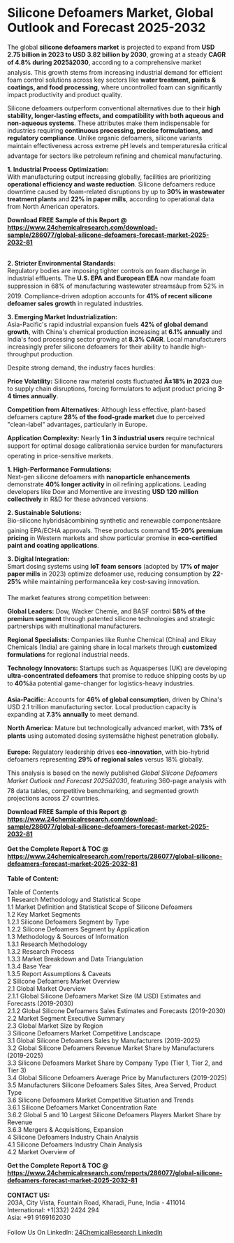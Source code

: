 <h1>Silicone Defoamers Market, Global Outlook and Forecast 2025-2032</h1><p>The global <strong>silicone defoamers market</strong> is projected to expand from <strong>USD 2.75 billion in 2023 to USD 3.82 billion by 2030</strong>, growing at a steady <strong>CAGR of 4.8% during 2025â2030</strong>, according to a comprehensive market analysis. This growth stems from increasing industrial demand for efficient foam control solutions across key sectors like <strong>water treatment, paints &amp; coatings, and food processing</strong>, where uncontrolled foam can significantly impact productivity and product quality.</p><p>Silicone defoamers outperform conventional alternatives due to their <strong>high stability, longer-lasting effects, and compatibility with both aqueous and non-aqueous systems</strong>. These attributes make them indispensable for industries requiring <strong>continuous processing, precise formulations, and regulatory compliance</strong>. Unlike organic defoamers, silicone variants maintain effectiveness across extreme pH levels and temperaturesâa critical advantage for sectors like petroleum refining and chemical manufacturing.</p><p><strong>1. Industrial Process Optimization:</strong><br>
With manufacturing output increasing globally, facilities are prioritizing <strong>operational efficiency and waste reduction</strong>. Silicone defoamers reduce downtime caused by foam-related disruptions by up to <strong>30% in wastewater treatment plants</strong> and <strong>22% in paper mills</strong>, according to operational data from North American operators.</p><div><b>Download FREE Sample of this Report @ 
            <a href="https://www.24chemicalresearch.com/download-sample/286077/global-silicone-defoamers-forecast-market-2025-2032-81">
            https://www.24chemicalresearch.com/download-sample/286077/global-silicone-defoamers-forecast-market-2025-2032-81</a></b></div><br><p><strong>2. Stricter Environmental Standards:</strong><br>
Regulatory bodies are imposing tighter controls on foam discharge in industrial effluents. The <strong>U.S. EPA and European EEA</strong> now mandate foam suppression in 68% of manufacturing wastewater streamsâup from 52% in 2019. Compliance-driven adoption accounts for <strong>41% of recent silicone defoamer sales growth</strong> in regulated industries.</p><p><strong>3. Emerging Market Industrialization:</strong><br>
Asia-Pacific's rapid industrial expansion fuels <strong>42% of global demand growth</strong>, with China's chemical production increasing at <strong>6.1% annually</strong> and India's food processing sector growing at <strong>8.3% CAGR</strong>. Local manufacturers increasingly prefer silicone defoamers for their ability to handle high-throughput production.</p><p>Despite strong demand, the industry faces hurdles:</p><p><strong>Price Volatility:</strong> Silicone raw material costs fluctuated <strong>Â±18% in 2023</strong> due to supply chain disruptions, forcing formulators to adjust product pricing <strong>3-4 times annually</strong>.</p><p><strong>Competition from Alternatives:</strong> Although less effective, plant-based defoamers capture <strong>28% of the food-grade market</strong> due to perceived "clean-label" advantages, particularly in Europe.</p><p><strong>Application Complexity:</strong> Nearly <strong>1 in 3 industrial users</strong> require technical support for optimal dosage calibrationâa service burden for manufacturers operating in price-sensitive markets.</p><p><strong>1. High-Performance Formulations:</strong><br>
Next-gen silicone defoamers with <strong>nanoparticle enhancements</strong> demonstrate <strong>40% longer activity</strong> in oil refining applications. Leading developers like Dow and Momentive are investing <strong>USD 120 million collectively</strong> in R&amp;D for these advanced versions.</p><p><strong>2. Sustainable Solutions:</strong><br>
Bio-silicone hybridsâcombining synthetic and renewable componentsâare gaining EPA/ECHA approvals. These products command <strong>15-20% premium pricing</strong> in Western markets and show particular promise in <strong>eco-certified paint and coating applications</strong>.</p><p><strong>3. Digital Integration:</strong><br>
Smart dosing systems using <strong>IoT foam sensors</strong> (adopted by <strong>17% of major paper mills</strong> in 2023) optimize defoamer use, reducing consumption by <strong>22-25%</strong> while maintaining performanceâa key cost-saving innovation.</p><p>The market features strong competition between:</p><p><strong>Global Leaders:</strong> Dow, Wacker Chemie, and BASF control <strong>58% of the premium segment</strong> through patented silicone technologies and strategic partnerships with multinational manufacturers.</p><p><strong>Regional Specialists:</strong> Companies like Runhe Chemical (China) and Elkay Chemicals (India) are gaining share in local markets through <strong>customized formulations</strong> for regional industrial needs.</p><p><strong>Technology Innovators:</strong> Startups such as Aquasperses (UK) are developing <strong>ultra-concentrated defoamers</strong> that promise to reduce shipping costs by up to <strong>40%</strong>âa potential game-changer for logistics-heavy industries.</p><p><strong>Asia-Pacific:</strong> Accounts for <strong>46% of global consumption</strong>, driven by China's USD 2.1 trillion manufacturing sector. Local production capacity is expanding at <strong>7.3% annually</strong> to meet demand.</p><p><strong>North America:</strong> Mature but technologically advanced market, with <strong>73% of plants</strong> using automated dosing systemsâthe highest penetration globally.</p><p><strong>Europe:</strong> Regulatory leadership drives <strong>eco-innovation</strong>, with bio-hybrid defoamers representing <strong>29% of regional sales</strong> versus 18% globally.</p><p>This analysis is based on the newly published <em>Global Silicone Defoamers Market Outlook and Forecast 2025â2030</em>, featuring 360-page analysis with 78 data tables, competitive benchmarking, and segmented growth projections across 27 countries.</p><div><b>Download FREE Sample of this Report @ 
            <a href="https://www.24chemicalresearch.com/download-sample/286077/global-silicone-defoamers-forecast-market-2025-2032-81">
            https://www.24chemicalresearch.com/download-sample/286077/global-silicone-defoamers-forecast-market-2025-2032-81</a></b></div><br><div><b>Get the Complete Report & TOC @ 
            <a href="https://www.24chemicalresearch.com/reports/286077/global-silicone-defoamers-forecast-market-2025-2032-81">
            https://www.24chemicalresearch.com/reports/286077/global-silicone-defoamers-forecast-market-2025-2032-81</a></b></div><br>
            <b>Table of Content:</b><p>Table of Contents<br />
1 Research Methodology and Statistical Scope<br />
1.1 Market Definition and Statistical Scope of Silicone Defoamers<br />
1.2 Key Market Segments<br />
1.2.1 Silicone Defoamers Segment by Type<br />
1.2.2 Silicone Defoamers Segment by Application<br />
1.3 Methodology & Sources of Information<br />
1.3.1 Research Methodology<br />
1.3.2 Research Process<br />
1.3.3 Market Breakdown and Data Triangulation<br />
1.3.4 Base Year<br />
1.3.5 Report Assumptions & Caveats<br />
2 Silicone Defoamers Market Overview<br />
2.1 Global Market Overview<br />
2.1.1 Global Silicone Defoamers Market Size (M USD) Estimates and Forecasts (2019-2030)<br />
2.1.2 Global Silicone Defoamers Sales Estimates and Forecasts (2019-2030)<br />
2.2 Market Segment Executive Summary<br />
2.3 Global Market Size by Region<br />
3 Silicone Defoamers Market Competitive Landscape<br />
3.1 Global Silicone Defoamers Sales by Manufacturers (2019-2025)<br />
3.2 Global Silicone Defoamers Revenue Market Share by Manufacturers (2019-2025)<br />
3.3 Silicone Defoamers Market Share by Company Type (Tier 1, Tier 2, and Tier 3)<br />
3.4 Global Silicone Defoamers Average Price by Manufacturers (2019-2025)<br />
3.5 Manufacturers Silicone Defoamers Sales Sites, Area Served, Product Type<br />
3.6 Silicone Defoamers Market Competitive Situation and Trends<br />
3.6.1 Silicone Defoamers Market Concentration Rate<br />
3.6.2 Global 5 and 10 Largest Silicone Defoamers Players Market Share by Revenue<br />
3.6.3 Mergers & Acquisitions, Expansion<br />
4 Silicone Defoamers Industry Chain Analysis<br />
4.1 Silicone Defoamers Industry Chain Analysis<br />
4.2 Market Overview of</p><div><b>Get the Complete Report & TOC @ 
            <a href="https://www.24chemicalresearch.com/reports/286077/global-silicone-defoamers-forecast-market-2025-2032-81">
            https://www.24chemicalresearch.com/reports/286077/global-silicone-defoamers-forecast-market-2025-2032-81</a></b></div><br><b>CONTACT US:</b><br>
            203A, City Vista, Fountain Road, Kharadi, Pune, India - 411014<br>
            International: +1(332) 2424 294<br>
            Asia: +91 9169162030 <br><br>
            Follow Us On LinkedIn: <a href="https://www.linkedin.com/company/24chemicalresearch/">24ChemicalResearch LinkedIn</a>